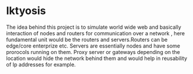 # Iktyosis
The idea behind this project is to simulate world wide web and basically 
interaction of nodes and routers for communication over a network ,
here fundamental unit would be the routers and servers.Routers can be edge/core
enterprize etc. Servers are essentially nodes and have some prorocols running on 
them. Proxy server or gateways depending on the location would hide the network 
behind them and would help in reusability of Ip addresses for example.
